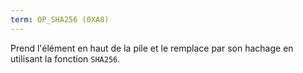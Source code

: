 ```yaml
---
term: OP_SHA256 (0XA8)
---
```


Prend l'élément en haut de la pile et le remplace par son hachage en utilisant la fonction `SHA256`.


